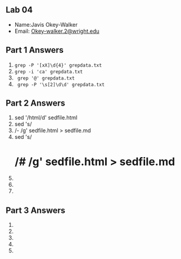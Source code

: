 ## Lab 04

- Name:Javis Okey-Walker
- Email: Okey-walker.2@wright.edu

## Part 1 Answers

1. `grep -P '[xX]\d{4}' grepdata.txt`
2. `grep -i 'ca' grepdata.txt`
3. ` grep '@' grepdata.txt`
4. ` grep -P '\s[2]\d\d' grepdata.txt`

## Part 2 Answers

1. sed '/html/d' sedfile.html
2. sed 's/<li>/- /g' sedfile.html > sedfile.md
3. sed 's/<h1>/# /g' sedfile.html > sedfile.md
4.
5.
6.

## Part 3 Answers

1.
2.
3.
4.
5.

